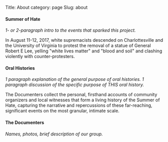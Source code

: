 Title: About
category: page
Slug: about

#### Summer of Hate

*1- or 2-paragraph intro to the events that sparked this project.*

In August 11-12, 2017, white supremacists descended on Charlottesville and the University of Virginia to protest the removal of a statue of General Robert E Lee, yelling "white lives matter" and "blood and soil" and clashing violently with counter-protesters.

#### Oral Histories

*1 paragraph explanation of the general purpose of oral histories. 1 paragraph discussion of the specific purpose of THIS oral history.*

The Documenters collect the personal, firsthand accounts of community organizers and local witnesses that form a living history of the Summer of Hate, capturing the narrative and repercussions of these far-reaching, significant events on the most granular, intimate scale.

#### The Documenters

*Names, photos, brief description of our group.*